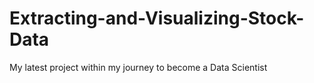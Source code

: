 # Extracting-and-Visualizing-Stock-Data
My latest project within my journey to become a Data Scientist
